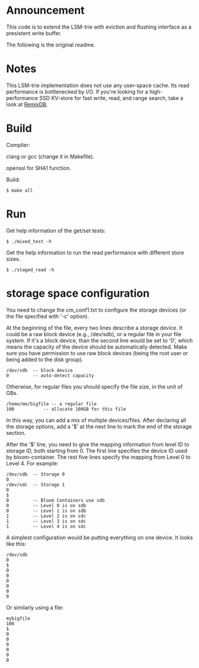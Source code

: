 # Announcement

This code is to extend the LSM-trie with eviction and flushing interface as a presistent write buffer.

The following is the original readme.

# Notes

This LSM-trie implementation does not use any user-space cache. Its read performance is bottlenecked by I/O.
If you're looking for a high-performance SSD KV-store for fast write, read, and range search, take a look at [RemixDB](https://github.com/wuxb45/remixdb).

# Build

Compiler:

  clang or gcc (change it in Makefile).

  openssl for SHA1 function.

Build:

    $ make all

# Run
Get help information of the get/set tests:

    $ ./mixed_test -h

Get the help information to run the read performance with different store sizes.

    $ ./staged_read -h

# storage space configuration

You need to change the cm\_conf1.txt to configure the storage devices (or the file specified with '-c' option).

At the beginning of the file, every two lines describe a storage device.
It could be a raw block device (e.g., /dev/sdb), or a regular file in your file system.
If it's a block device, than the second line would be set to '0', which means the capacity of the device should be automatically detected.
Make sure you have permission to use raw block devices (being the root user or being added to the disk group).

    /dev/sdb  -- block device
    0         -- auto-detect capacity

Otherwise, for regular files you should specify the file size, in the unit of GBs.

    /home/me/bigfile -- a regular file
    100           -- allocate 100GB for this file

In this way, you can add a mix of multiple devices/files.
After declaring all the storage options, add a '$' at the next line to mark the end of the storage section.

After the '$' line, you need to give the mapping information from level ID to storage ID, both starting from 0.
The first line specifies the device ID used by bloom-container.
The rest five lines specify the mapping from Level 0 to Level 4. For example:

    /dev/sdb  -- Storage 0
    0
    /dev/sdc  -- Storage 1
    0
    $
    0         -- Bloom Containers use sdb
    0         -- Level 0 is on sdb
    0         -- Level 1 is on sdb
    1         -- Level 2 is on sdc
    1         -- Level 3 is on sdc
    1         -- Level 4 is on sdc

A simplest configuration would be putting everything on one device. It looks like this:

    /dev/sdb
    0
    $
    0
    0
    0
    0
    0
    0

Or similarly using a file:

    mybigfile
    100
    $
    0
    0
    0
    0
    0
    0

